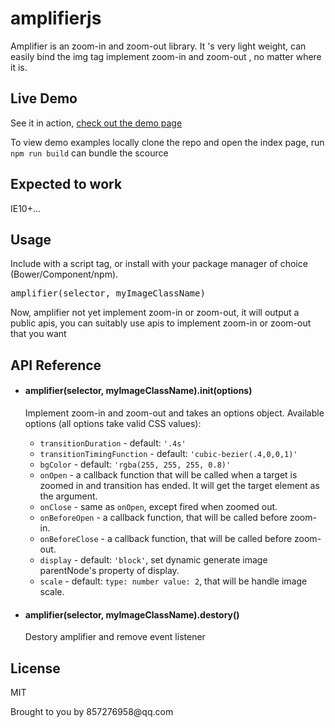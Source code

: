 # amplifierjs
Amplifier is an zoom-in and zoom-out library. It 's very light weight, can easily bind the img tag implement zoom-in and zoom-out , no matter where it is.
<h2>Live Demo</h2>
<p>See it in action, <a href="https://diamondloler.github.io/amplifierjs/src/index">check out the demo page</a></p>
<p>To view demo examples locally clone the repo and open the index page, run <code>npm run build</code> can bundle the scource</p>
<h2>Expected to work</h2>
<p>IE10+...</p>
<h2>Usage</h2>
<p>Include with a script tag, or install with your package manager of choice (Bower/Component/npm).</p>
<div class="highlight highlight-source-js"><pre><span class="pl-smi">amplifier</span>(selector, myImageClassName)</pre></div>
<p>Now, amplifier not yet implement zoom-in or zoom-out, it will output a public apis, you can suitably use apis to implement zoom-in or zoom-out that you want</p>
<h2>API Reference</h2>
<ul>
  <li>
    <h4>amplifier(selector, myImageClassName).init(options)</h4>
    <p>Implement zoom-in and zoom-out and takes an options object. Available options (all options take valid CSS values):</p><ul>
<li><code>transitionDuration</code> - default: <code>'.4s'</code></li>
<li><code>transitionTimingFunction</code> - default: <code>'cubic-bezier(.4,0,0,1)'</code></li>
<li><code>bgColor</code> - default: <code>'rgba(255, 255, 255, 0.8)'</code></li>
<li><code>onOpen</code> - a callback function that will be called when a target is zoomed in and transition has ended. It will get the target element as the argument.</li>
<li><code>onClose</code> - same as <code>onOpen</code>, except fired when zoomed out.</li>
<li><code>onBeforeOpen</code> - a callback function, that will be called before zoom-in.</li>
<li><code>onBeforeClose</code> - a callback function, that will be called before zoom-out.</li>
<li><code>display</code>  - default: <code>'block'</code>, set dynamic generate image parentNode's property of display.</li>
<li><code>scale</code> - default: <code>type: number value: 2</code>, that will be handle image scale.</li>
</ul>
  </li>
  <li>
    <h4>amplifier(selector, myImageClassName).destory()</h4>
    <p>
      Destory amplifier and remove event listener
    </p>
  </li>
</ul>
<h2>License</h2>
<p>MIT</p>
<p>Brought to you by 857276958@qq.com</p>


